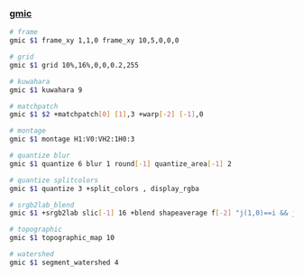 ### [gmic](https://gmic.eu/)

```sh
# frame
gmic $1 frame_xy 1,1,0 frame_xy 10,5,0,0,0
```

```sh
# grid
gmic $1 grid 10%,16%,0,0,0.2,255
```

```sh
# kuwahara
gmic $1 kuwahara 9
```

```sh
# matchpatch
gmic $1 $2 +matchpatch[0] [1],3 +warp[-2] [-1],0
```

```sh
# montage
gmic $1 montage H1:V0:VH2:1H0:3
```

```sh
# quantize blur
gmic $1 quantize 6 blur 1 round[-1] quantize_area[-1] 2
```

```sh
# quantize splitcolors
gmic $1 quantize 3 +split_colors , display_rgba
```

```sh
# srgb2lab_blend
gmic $1 +srgb2lab slic[-1] 16 +blend shapeaverage f[-2] "j(1,0)==i && j(0,1)==i" *[-1] [-2]
```

```sh
# topographic
gmic $1 topographic_map 10
```

```sh
# watershed
gmic $1 segment_watershed 4
```